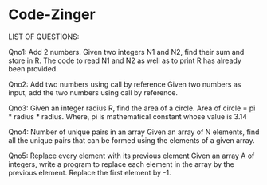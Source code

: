 # Code-Zinger
LIST OF QUESTIONS: 

Qno1: Add 2 numbers.
Given two integers N1 and N2, find their sum and store in R.
The code to read N1 and N2 as well as to print R has already been provided.

Qno2: Add two numbers using call by reference
Given two numbers as input, add the two numbers using call by reference.

Qno3: Given an integer radius R, find the area of a circle.
Area of circle = pi * radius * radius.
Where, pi is mathematical constant whose value is 3.14

Qno4: 
Number of unique pairs in an array
Given an array of N elements, find all the unique pairs that can be formed using the elements of a given array.

Qno5:
Replace every element with its previous element
Given an array A of integers, write a program to replace each element in the array by the previous element. Replace the first element by -1.